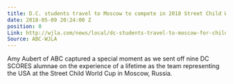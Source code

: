 ```yaml
---
title: D.C. students travel to Moscow to compete in 2018 Street Child World Cup
date: 2018-05-09 20:24:00 Z
position: 0
Link: http://wjla.com/news/local/dc-students-travel-to-moscow-for-child-world-cup
Source: ABC-WJLA
---
```


Amy Aubert of ABC captured a special moment as we sent off nine DC SCORES alumnae on the experience of a lifetime as the team representing the USA at the Street Child World Cup in Moscow, Russia. 